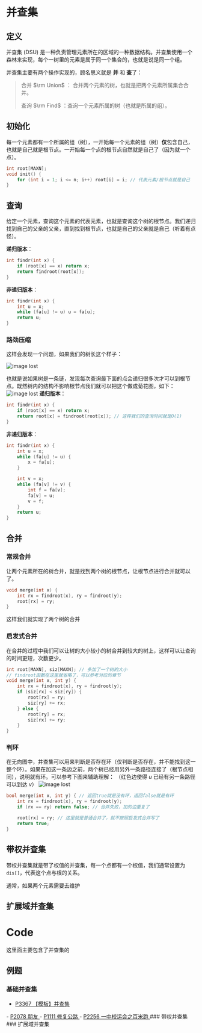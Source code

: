 # 并查集
## 定义

并查集 (DSU) 是一种负责管理元素所在的区域的一种数据结构。并查集使用一个森林来实现，每个一树里的元素是属于同一个集合的，也就是说是同一个组。

并查集主要有两个操作实现的，顾名思义就是 **并** 和 **查**了：

> 合并 $\rm Union$ ： 合并两个元素的树，也就是把两个元素所属集合合并。
> 
> 查询 $\rm Find$ ：查询一个元素所属的树（也就是所属的组）。

## 初始化

每一个元素都有一个所属的组（树），一开始每一个元素的组（树）**仅**包含自己，也就是自己就是根节点。一开始每一个点的根节点自然就是自己了（因为就一个点）。

```cpp
int root[MAXN];
void init() {
    for (int i = 1; i <= n; i++) root[i] = i; // 代表元素/根节点就是自己
}
```

## 查询

给定一个元素，查询这个元素的代表元素，也就是查询这个树的根节点。我们递归找到自己的父亲的父亲，直到找到根节点，也就是自己的父亲就是自己（听着有点怪）。

**递归版本**：
```cpp
int findr(int x) {
    if (root[x] == x) return x;
    return findroot(root[x]);
}
```
**非递归版本**：
```cpp
int findr(int x) {
	int u = x;
	while (fa[u] != u) u = fa[u];
	return u;
}
```
### 路劲压缩
这样会发现一个问题，如果我们的树长这个样子：

![image lost](../../assets/images/DSU1.png)

也就是说如果树是一条链，发现每次查询最下面的点会递归很多次才可以到根节点。既然树内的结构不影响根节点我们就可以把这个做成菊花图，如下：
![image lost](../../assets/images/DSU2.png)
**递归版本**：
```cpp
int findr(int x) {
    if (root[x] == x) return x;
    return root[x] = findroot(root[x]); // 这样我们的查询时间就是O(1)
}
```
**非递归版本**：
```cpp
int findr(int x) {
	int u = x;
	while (fa[u] != u) {
		x = fa[u];
	}

	int v = x;
	while (fa[v] != v) {
		int f = fa[v];
		fa[v] = u;
		v = f;
	}
	return u;
}
```
## 合并

### 常规合并

让两个元素所在的树合并，就是找到两个树的根节点，让根节点进行合并就可以了。

```cpp
void merge(int x) {
    int rx = findroot(x), ry = findroot(y);
    root[rx] = ry;
}
```

这样我们就实现了两个树的合并

### 启发式合并

在合并的过程中我们可以让树的大小较小的树合并到较大的树上，这样可以让查询的时间更短，次数更少。

```cpp
int root[MAXN], siz[MAXN]; // 多加了一个树的大小
// findroot函数在这里就省略了，可以参考对应的章节
void merge(int x, int y) {
    int rx = findroot(x), ry = findroot(y);
    if (siz[rx] < siz[ry]) {
        root[rx] = ry;
        siz[ry] += rx;
    } else {
        root[ry] = rx;
        siz[rx] += ry;
    }
}
```

### 判环

在无向图中，并查集可以用来判断是否存在环（仅判断是否存在，并不能找到这一整个环）。如果在加这一条边之前，两个树已经用另外一条路径连接了（根节点相同），说明就有环。可以参考下图来辅助理解：
（红色边使得 $u$ 已经有另一条路径可以到达 $v$）
![image lost](../../assets/images/DSU3.png)

```cpp
bool merge(int x, int y) { // 返回true就是没有环，返回false就是有环
    int rx = findroot(x), ry = findroot(y);
    if (rx == ry) return false; // 合并失败，加的边重复了

    root[rx] = ry; // 这里就是普通合并了，就不按照启发式合并写了
    return true;
}
```
## 带权并查集
带权并查集就是带了权值的并查集，每一个点都有一个权值，我们通常设置为 `dis[]`，代表这个点与根的关系。

通常，如果两个元素需要去维护
## 扩展域并查集
# Code
这里面主要包含了并查集的
## 例题
### 基础并查集
- <a href="https://www.luogu.com.cn/problem/P3367" target="_blank" rel="noopener noreferrer">
    P3367 【模板】并查集
</a>
- <a href="https://www.luogu.com.cn/problem/P2078" target="_blank" rel="noopener noreferrer">
    P2078 朋友
</a>
- <a href="https://www.luogu.com.cn/problem/P1111" target="_blank" rel="noopener noreferrer">
    P1111 修复公路
</a>
- <a href="https://www.luogu.com.cn/problem/P2256" target="_blank" rel="noopener noreferrer">
    P2256 一中校运会之百米跑
</a>
### 带权并查集
### 扩展域并查集